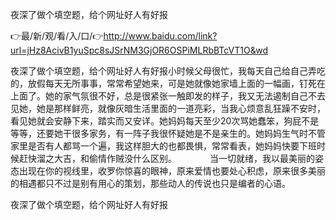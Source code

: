 夜深了做个填空题，给个网址好人有好报

👉最/新/观/看/入/口/👉http://www.baidu.com/link?url=jHz8AcivB1yuSpc8sJSrNM3GjOR6OSPiMLRbBTcVT1O&wd

夜深了做个填空题，给个网址好人有好报小时候父母很忙，我每天自己给自己弄吃的，放假每天无所事事，常常希望她来，可是她就像她家墙上面的一幅画，钉死在上面了。她的家气氛很不好，总是很紧张一触即发的样子，我又无法遏制自己不去见她，她是那样鲜亮，就像灰暗生活里面的一道亮彩，当我心烦意乱狂躁不安时，看见她就会安静下来，踏实而又安详。她妈妈每天至少20次骂她蠢笨，狗屁不是等等，还要她干很多家务，有一阵子我很怀疑她是不是亲生的。她妈妈生气时不管家里是否有人都骂一个遍，我这样胆大的也都畏惧，常常看表，她妈妈快要下班时候赶快溜之大吉，和偷情作贼没什么区别。　　
　　当一切就绪，我以最美丽的姿态出现在你的视线里，收罗你惊喜的眼神，原来爱情也要处心积虑，原来很多美丽的相遇都只不过是别有用心的策划，那些动人的传说也只是编者的心语。


夜深了做个填空题，给个网址好人有好报
